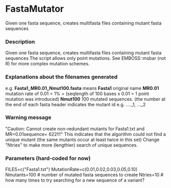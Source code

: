 # FastaMutator
Given one fasta sequence, creates multifasta files containing mutant fasta sequences

### Description 
Given one fasta sequence, creates multifasta files containing mutant fasta sequences
The script allows only point mutations. See EMBOSS::msbar (not R) for more complex mutation schemes.

### Explanations about the filenames generated
   e.g. __Fasta1_MR0.01_Nmut100.fasta__ means
__Fasta1__ original name 
__MR0.01__ mutation rate of 0.01 = 1% = (seqlength of 100 bases x 0.01 = 1 point mutation was introduced)
__Nmut100__ 100 mutated sequences. (the number at the end of each fasta header indicates the mutant id e.g. …._1, …_2

### Warning message 
"Caution: Cannot create non-redundant mutants for Fasta1.txt and MR=0.01sequence= 622!!!"
This indicates that the algorithm could not find a unique mutant (the same mutants occur at least twice in this set)
Change "Ntries" to make more (lengthier) search of unique sequences.

### Parameters (hard-coded for now)
FILES=c("Fasta1.txt")
MutationRate=c(0.01,0.02,0.03,0.05,0.10)
Nmutants=100 # number of mutated fasta sequences to create
Ntries=10 # how many times to try searching for a new sequence of a variant?
